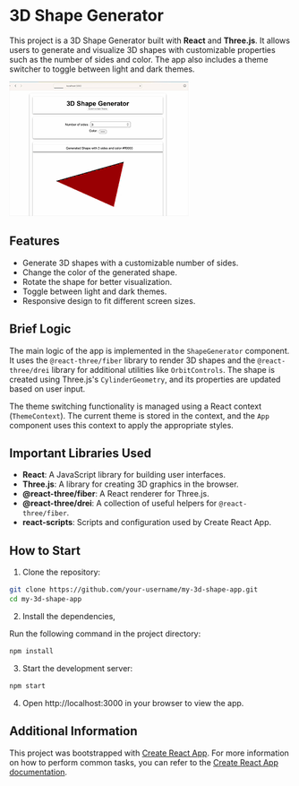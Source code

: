# 3D Shape Generator

This project is a 3D Shape Generator built with **React** and **Three.js**. It allows users to generate and visualize 3D shapes with customizable properties such as the number of sides and color. The app also includes a theme switcher to toggle between light and dark themes.

![3D Shape Generator](public/3d-shape-generator.gif)


## Features

- Generate 3D shapes with a customizable number of sides.
- Change the color of the generated shape.
- Rotate the shape for better visualization.
- Toggle between light and dark themes.
- Responsive design to fit different screen sizes.

## Brief Logic

The main logic of the app is implemented in the `ShapeGenerator` component. It uses the `@react-three/fiber` library to render 3D shapes and the `@react-three/drei` library for additional utilities like `OrbitControls`. The shape is created using Three.js's `CylinderGeometry`, and its properties are updated based on user input.

The theme switching functionality is managed using a React context (`ThemeContext`). The current theme is stored in the context, and the `App` component uses this context to apply the appropriate styles.

## Important Libraries Used

- **React**: A JavaScript library for building user interfaces.
- **Three.js**: A library for creating 3D graphics in the browser.
- **@react-three/fiber**: A React renderer for Three.js.
- **@react-three/drei**: A collection of useful helpers for `@react-three/fiber`.
- **react-scripts**: Scripts and configuration used by Create React App.

## How to Start

1. Clone the repository:

```sh
git clone https://github.com/your-username/my-3d-shape-app.git
cd my-3d-shape-app
```

2. Install the dependencies,

Run the following command in the project directory:

```sh
npm install
```

3. Start the development server:


```sh
npm start
```

4. Open http://localhost:3000 in your browser to view the app.


## Additional Information

This project was bootstrapped with [Create React App](https://github.com/facebook/create-react-app). For more information on how to perform common tasks, you can refer to the [Create React App documentation](https://create-react-app.dev/docs/getting-started/).
